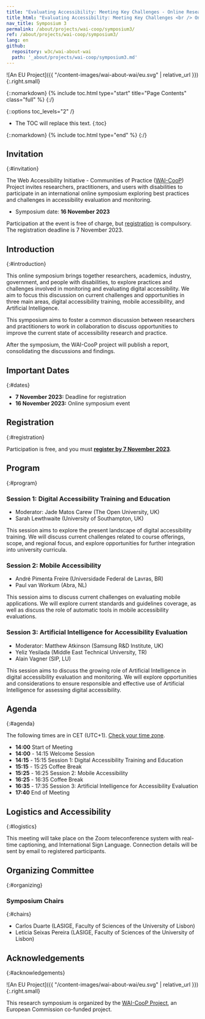 ```yaml
---
title: "Evaluating Accessibility: Meeting Key Challenges - Online Research Symposium, 16 November 2023"
title_html: "Evaluating Accessibility: Meeting Key Challenges <br /> Online Research Symposium, 16 November 2023"
nav_title: Symposium 3
permalink: /about/projects/wai-coop/symposium3/
ref: /about/projects/wai-coop/symposium3/
lang: en
github:
  repository: w3c/wai-about-wai
  path: '_about/projects/wai-coop/symposium3.md'
---
```


![An EU Project]({{ "/content-images/wai-about-wai/eu.svg" | relative_url }}){:.right.small}

{::nomarkdown}
{% include toc.html type="start" title="Page Contents" class="full" %}
{:/}

{::options toc_levels="2" /}
-   The TOC will replace this text.
{:toc}


{::nomarkdown}
{% include toc.html type="end" %}
{:/}

## Invitation
{:#invitation}

The Web Accessibility Initiative - Communities of Practice ([WAI-CooP](https://www.w3.org/WAI/about/projects/wai-coop/)) Project invites researchers, practitioners, and users with disabilities to participate in an international online symposium exploring best practices and challenges in accessibility evaluation and monitoring.

- Symposium date: **16 November 2023**

Participation at the event is free of charge, but [registration]() is compulsory. The registration deadline is 7 November 2023. 

## Introduction
{:#introduction}

This online symposium brings together researchers, academics, industry, government, and people with disabilities, to explore practices and challenges involved in monitoring and evaluating digital accessibility. We aim to focus this discussion on current challenges and opportunities in three main areas, digital accessibility training, mobile accessibility, and Artificial Intelligence. 

This symposium aims to foster a common discussion between researchers and practitioners to work in collaboration to discuss opportunities to improve the current state of accessibility research and practice.

After the symposium, the WAI-CooP project will publish a report, consolidating the discussions and findings. 


## Important Dates
{:#dates}

-	**7 November 2023:** Deadline for registration
-	**16 November 2023:** Online symposium event

## Registration
{:#registration}

Participation is free, and you must **[register by 7 November 2023](https://www.w3.org/2002/09/wbs/1/WAI-CooP_symposium1/)**.


## Program
{:#program}

### Session 1: Digital Accessibility Training and Education
- Moderator: Jade Matos Carew (The Open University, UK)
- Sarah Lewthwaite (University of Southampton, UK)

This session aims to explore the present landscape of digital accessibility training. We will discuss current challenges related to course offerings, scope, and regional focus, and explore opportunities for further integration into university curricula. 

### Session 2: Mobile Accessibility
- André Pimenta Freire (Universidade Federal de Lavras, BR)
- Paul van Workum (Abra, NL)

This session aims to discuss current challenges on evaluating mobile applications. We will explore current standards and guidelines coverage, as well as discuss the role of automatic tools in mobile accessibility evaluations.

### Session 3: Artificial Intelligence for Accessibility Evaluation
- Moderator: Matthew Atkinson (Samsung R&D Institute, UK)
- Yeliz Yesilada (Middle East Technical University, TR)
- Alain Vagner (SIP, LU)

This session aims to discuss the growing role of Artificial Intelligence in digital accessibility evaluation and monitoring. We will explore opportunities and considerations to ensure responsible and effective use of Artificial Intelligence for assessing digital accessibility.



## Agenda
{:#agenda}

The following times are in CET (UTC+1). [Check your time zone](https://www.timeanddate.com/worldclock/fixedtime.html?msg=Shape+the+Future+Research+Symposium&iso=20211110T14&p1=195&ah=3).

- **14:00** Start of Meeting
- **14:00** - 14:15 Welcome Session
- **14:15** - 15:15 Session 1: Digital Accessibility Training and Education
- **15:15** - 15:25 Coffee Break
- **15:25** - 16:25 Session 2: Mobile Accessibility
- **16:25** - 16:35 Coffee Break
- **16:35** - 17:35 Session 3: Artificial Intelligence for Accessibility Evaluation
- **17:40** End of Meeting


## Logistics and Accessibility
{:#logistics}

This meeting will take place on the Zoom teleconference system with real-time captioning, and International Sign Language. Connection details will be sent by email to registered participants.



## Organizing Committee 
{:#organizing}

### Symposium Chairs
{:#chairs}

- Carlos Duarte (LASIGE, Faculty of Sciences of the University of Lisbon)
- Letícia Seixas Pereira (LASIGE, Faculty of Sciences of the University of Lisbon)


## Acknowledgements
{:#acknowledgements}

![An EU Project]({{ "/content-images/wai-about-wai/eu.svg" | relative_url }}){:.right.small}

This research symposium is organized by the [WAI-CooP Project](https://www.w3.org/WAI/about/projects/wai-coop/), an European Commission co-funded project. 